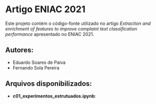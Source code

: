 # Artigo ENIAC 2021

Este projeto contém o código-fonte utilizado no artigo _Extraction and enrichment of features to improve complaint text classification performance_ apresentado no ENIAC 2021.

## Autores: 

* Eduardo Soares de Paiva
* Fernando Sola Pereira

## Arquivos disponibilizados:

* __c01_experimentos_estrutuados.ipynb__: 
